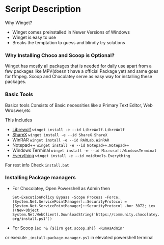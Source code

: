 # Script Description

Why Winget?
- Winget comes preinstalled in Newer Versions of Windows
- Winget is easy to use
- Breaks the temptation to guess and blindly try solutions

### Why Installing Choco and Scoop is Optional?
Winget has mostly all packages that is needed for daily use apart from a few packages like MPV(doesn't have a official Package yet) and same goes for ffmpeg. Scoop and Chocolatey serve as easy way for installing these packages.

### Basic Tools
Basics tools Consists of Basic necessities like a Primary Text Editor, Web Wroswer,etc

This Includes
- [Librewolf](https://librewolf.net)  `winget install -e --id LibreWolf.LibreWolf`
- [ShareX](https://getsharex.com/) `winget install -e --id ShareX.ShareX`
- WinRAR `winget install -e --id RARLab.WinRAR`
- Notepad++ `winget install -e --id Notepad++.Notepad++` 
- Windows Terminal `winget install -e --id Microsoft.WindowsTerminal`
- [Everything](https://www.voidtools.com) `winget install -e --id voidtools.Everything`


For rest info Check `install.bat`

### Installing Package managers
- For Chocolatey, Open Powershell as Admin then 

  ```Set-ExecutionPolicy Bypass -Scope Process -Force; [System.Net.ServicePointManager]::SecurityProtocol = [System.Net.ServicePointManager]::SecurityProtocol -bor 3072; iex ((New-Object System.Net.WebClient).DownloadString('https://community.chocolatey.org/install.ps1'))```

- For Scoop `iex "& {$(irm get.scoop.sh)} -RunAsAdmin"`

or execute `_install-package-manager.ps1` in elevated powershell terminal